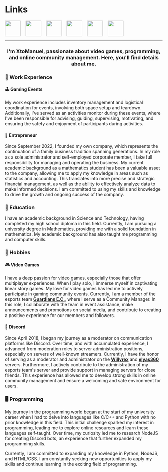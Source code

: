 <!---<div align="right"><a href="https://www.twitch.tv/xtomanuel"><img src="https://cdn2.iconfinder.com/data/icons/custom-ios-14-1/60/Translate-512.png?size=50" alt="" style="vertical-align:middle" height="50"></a></div>--->

# Links

<div><a href="https://www.twitch.tv/xtomanuel"><img src="https://cdn3.iconfinder.com/data/icons/social-media-pack-12/512/Twitch-512.png?size=50" alt="" style="vertical-align:middle" height="50"></a>&nbsp;&nbsp;&nbsp;&nbsp;<a href="https://www.youtube.com/@XtoManuel_"><img src="https://cdn3.iconfinder.com/data/icons/social-media-pack-12/512/Youtube-512.png?size=50" alt="" style="vertical-align:middle" height="50"></a>&nbsp;&nbsp;&nbsp;&nbsp;<a href="https://x.com/XtoManuel_"><img src="https://cdn2.iconfinder.com/data/icons/threads-by-instagram/24/x-logo-twitter-new-brand-512.png?size=50" alt="" style="vertical-align:middle" height="50"></a>&nbsp;&nbsp;&nbsp;&nbsp;<a href="https://instagram.com/xtomanuel"><img src="https://cdn3.iconfinder.com/data/icons/social-media-pack-12/512/Instagram-512.png?size=50" alt="" style="vertical-align:middle" height="50"></a>&nbsp;&nbsp;&nbsp;&nbsp;<a href="https://facebook.com/XtoManuel"><img src="https://cdn1.iconfinder.com/data/icons/social-media-2285/512/Colored_Facebook3_svg-512.png?size=50" alt="" style="vertical-align:middle" height="50"></a>&nbsp;&nbsp;&nbsp;&nbsp;<a href="https://www.tiktok.com/@xtomanuel"><img src="https://cdn4.iconfinder.com/data/icons/social-media-flat-7/64/Social-media_Tiktok-512.png?size=50" alt="" style="vertical-align:middle" height="50"></a></div>

___

<h3 align="center">I'm XtoManuel, passionate about video games, programming, and online community management. Here, you'll find details about me.</h3>

### :briefcase: Work Experience

#### :joystick: Gaming Events

My work experience includes inventory management and logistical coordination for events, involving both space setup and teardown. Additionally, I've served as an activities monitor during these events, where I've been responsible for advising, guiding, supervising, motivating, and ensuring the safety and enjoyment of participants during activities.

#### :office: Entrepreneur

Since September 2022, I founded my own company, which represents the continuation of a family business tradition spanning generations. In my role as a sole administrator and self-employed corporate member, I take full responsibility for managing and operating the business. My current academic background as a mathematics student has been a valuable asset to the company, allowing me to apply my knowledge in areas such as statistics and accounting. This translates into more precise and strategic financial management, as well as the ability to effectively analyze data to make informed decisions. I am committed to using my skills and knowledge to drive the growth and ongoing success of the company.

### :school: Education

I have an academic background in Science and Technology, having completed my high school diploma in this field. Currently, I am pursuing a university degree in Mathematics, providing me with a solid foundation in mathematics. My academic background has also taught me programming and computer skills.

### :game_die: Hobbies

#### :video_game: Video Games

I have a deep passion for video games, especially those that offer multiplayer experiences. When I play solo, I immerse myself in captivating linear story games. My love for video games has led me to actively participate in gaming community events. Currently, I am a member of the esports team **[Guardians E.C.](https://discord.gg/e5c4CfWwdY 'Discord Link')**, where I serve as a Community Manager. In this role, I collaborate with the team in event assistance, make announcements and promotions on social media, and contribute to creating a positive experience for our members and followers.

#### :speech_balloon: Discord

Since April 2018, I began my journey as a moderator on communication platforms like Discord. Over time, and with accumulated experience, I advanced from moderation roles to server administration positions, especially on servers of well-known streamers. Currently, I have the honor of serving as a moderator and administrator on the **[Willyrex](https://discord.gg/willyrex 'Discord Link')** and **[elyas360](https://discord.gg/elyas360 'Discord Link')** servers. Furthermore, I actively contribute to the administration of my esports team's server and provide support in managing servers for close friends. This experience has allowed me to develop strong skills in online community management and ensure a welcoming and safe environment for users.

### :desktop_computer: Programming

My journey in the programming world began at the start of my university career when I had to delve into languages like C/C++ and Python with no prior knowledge in this field. This initial challenge sparked my interest in programming, leading me to explore online resources and learn these languages self-taught. Over time, my curiosity led me to research NodeJS for creating Discord bots, an experience that further expanded my programming skills.

Currently, I am committed to expanding my knowledge in Python, NodeJS, and HTML/CSS. I am constantly seeking new opportunities to apply my skills and continue learning in the exciting field of programming.
